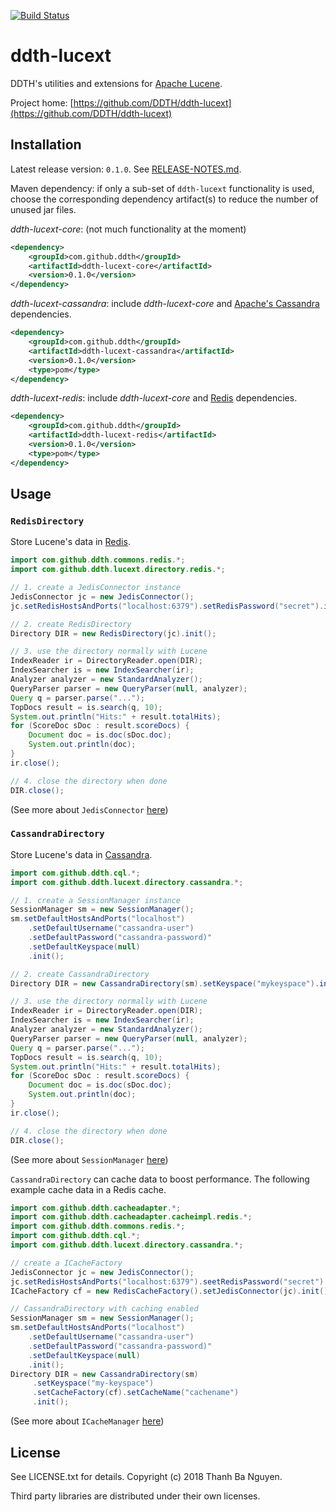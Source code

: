 [![Build Status](https://travis-ci.org/DDTH/ddth-lucext.svg?branch=master)](https://travis-ci.org/DDTH/ddth-lucext)

# ddth-lucext

DDTH's utilities and extensions for [Apache Lucene](http://lucene.apache.org).

Project home:
[https://github.com/DDTH/ddth-lucext](https://github.com/DDTH/ddth-lucext)


## Installation

Latest release version: `0.1.0`. See [RELEASE-NOTES.md](RELEASE-NOTES.md).

Maven dependency: if only a sub-set of `ddth-lucext` functionality is used, choose the corresponding
dependency artifact(s) to reduce the number of unused jar files.

*ddth-lucext-core*: (not much functionality at the moment)

```xml
<dependency>
	<groupId>com.github.ddth</groupId>
	<artifactId>ddth-lucext-core</artifactId>
	<version>0.1.0</version>
</dependency>
```

*ddth-lucext-cassandra*: include *ddth-lucext-core* and [Apache's Cassandra](http://cassandra.apache.org) dependencies.

```xml
<dependency>
    <groupId>com.github.ddth</groupId>
    <artifactId>ddth-lucext-cassandra</artifactId>
    <version>0.1.0</version>
    <type>pom</type>
</dependency>
```

*ddth-lucext-redis*: include *ddth-lucext-core* and [Redis](https://redis.io) dependencies.

```xml
<dependency>
    <groupId>com.github.ddth</groupId>
    <artifactId>ddth-lucext-redis</artifactId>
    <version>0.1.0</version>
    <type>pom</type>
</dependency>
```


## Usage

### `RedisDirectory`

Store Lucene's data in [Redis](https://redis.io).

```java
import com.github.ddth.commons.redis.*;
import com.github.ddth.lucext.directory.redis.*;

// 1. create a JedisConnector instance
JedisConnector jc = new JedisConnector();
jc.setRedisHostsAndPorts("localhost:6379").setRedisPassword("secret").init();

// 2. create RedisDirectory
Directory DIR = new RedisDirectory(jc).init();

// 3. use the directory normally with Lucene
IndexReader ir = DirectoryReader.open(DIR);
IndexSearcher is = new IndexSearcher(ir);
Analyzer analyzer = new StandardAnalyzer();
QueryParser parser = new QueryParser(null, analyzer);
Query q = parser.parse("...");
TopDocs result = is.search(q, 10);
System.out.println("Hits:" + result.totalHits);
for (ScoreDoc sDoc : result.scoreDocs) {
    Document doc = is.doc(sDoc.doc);
    System.out.println(doc);
}
ir.close();

// 4. close the directory when done
DIR.close();
```

(See more about `JedisConnector` [here](https://github.com/DDTH/ddth-commons/blob/master/ddth-commons-core/src/main/java/com/github/ddth/commons/redis/README.md))

### `CassandraDirectory`

Store Lucene's data in [Cassandra](http://cassandra.apache.org).

```java
import com.github.ddth.cql.*;
import com.github.ddth.lucext.directory.cassandra.*;

// 1. create a SessionManager instance
SessionManager sm = new SessionManager();
sm.setDefaultHostsAndPorts("localhost")
    .setDefaultUsername("cassandra-user")
    .setDefaultPassword("cassandra-password)"
    .setDefaultKeyspace(null)
    .init();

// 2. create CassandraDirectory
Directory DIR = new CassandraDirectory(sm).setKeyspace("mykeyspace").init();

// 3. use the directory normally with Lucene
IndexReader ir = DirectoryReader.open(DIR);
IndexSearcher is = new IndexSearcher(ir);
Analyzer analyzer = new StandardAnalyzer();
QueryParser parser = new QueryParser(null, analyzer);
Query q = parser.parse("...");
TopDocs result = is.search(q, 10);
System.out.println("Hits:" + result.totalHits);
for (ScoreDoc sDoc : result.scoreDocs) {
    Document doc = is.doc(sDoc.doc);
    System.out.println(doc);
}
ir.close();

// 4. close the directory when done
DIR.close();
```

(See more about `SessionManager` [here](https://github.com/DDTH/ddth-cql-utils))

`CassandraDirectory` can cache data to boost performance. The following example cache data in a Redis cache.

```java
import com.github.ddth.cacheadapter.*;
import com.github.ddth.cacheadapter.cacheimpl.redis.*;
import com.github.ddth.commons.redis.*;
import com.github.ddth.cql.*;
import com.github.ddth.lucext.directory.cassandra.*;

// create a ICacheFactory
JedisConnector jc = new JedisConnector();
jc.setRedisHostsAndPorts("localhost:6379").seetRedisPassword("secret").init();
ICacheFactory cf = new RedisCacheFactory().setJedisConnector(jc).init();

// CassandraDirectory with caching enabled
SessionManager sm = new SessionManager();
sm.setDefaultHostsAndPorts("localhost")
    .setDefaultUsername("cassandra-user")
    .setDefaultPassword("cassandra-password)"
    .setDefaultKeyspace(null)
    .init();
Directory DIR = new CassandraDirectory(sm)
     .setKeyspace("my-keyspace")
     .setCacheFactory(cf).setCacheName("cachename")
     .init();
```

(See more about `ICacheManager` [here](https://github.com/DDTH/ddth-cache-adapter))


## License

See LICENSE.txt for details. Copyright (c) 2018 Thanh Ba Nguyen.

Third party libraries are distributed under their own licenses.
